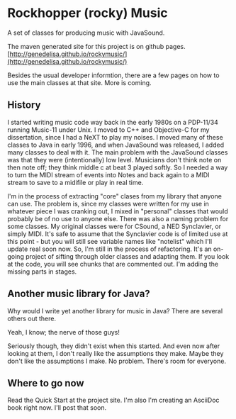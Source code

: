 # Rockhopper (rocky) Music


A set of classes for producing music with JavaSound.

The maven generated site for this project is on github pages.
[http://genedelisa.github.io/rockymusic/](http://genedelisa.github.io/rockymusic/)

Besides the usual developer informtion, there are a few pages on how to use the main classes at that site. More is coming.

## History


I started writing music code way back in the early 1980s on a PDP-11/34 running Music-11 under Unix.
I moved to C++ and Objective-C for my dissertation, since I had a NeXT to play my noises. I moved many of these 
classes to Java in early 1996, and when JavaSound was released, I added many classes to deal with it. The main problem
with the JavaSound classes was that they were (intentionally) low level. 
Musicians don't think note on then note off; they think 
middle c at beat 3 played softly. 
So I needed a way to turn the MIDI stream of events into Notes and back again to a MIDI stream to 
save to a midifile or play in real time.

I'm in the process of extracting "core" clases from my library that anyone can use. The problem is, since my classes were written for my use in whatever piece I was cranking out, I mixed in "personal" classes that would probably be of no use to anyone else. There was also a naming problem for some classes. My original classes were for CSound, a NED Synclavier, or simply MIDI. It's safe to assume that the Synclavier code is of limited use at this point - but you will still see variable names like "notelist" which I'll update real soon now. So, I'm still in the process of refactoring. It's an on-going project of sifting through older classes and adapting them. If you look at the code, you will see chunks that are commented out. I'm adding the missing parts in stages.

## Another music library for Java?

Why would I write yet another library for music in Java? There are several others out there.

Yeah, I know; the nerve of those guys! 

Seriously though, they didn't exist when this started. And even now after looking at them, I don't really like the assumptions they make. Maybe they don't like the assumptions I make. No problem. There's room for everyone.


## Where to go now

Read the Quick Start at the project site. I'm also I'm creating an AsciiDoc book right now. I'll post that soon.

